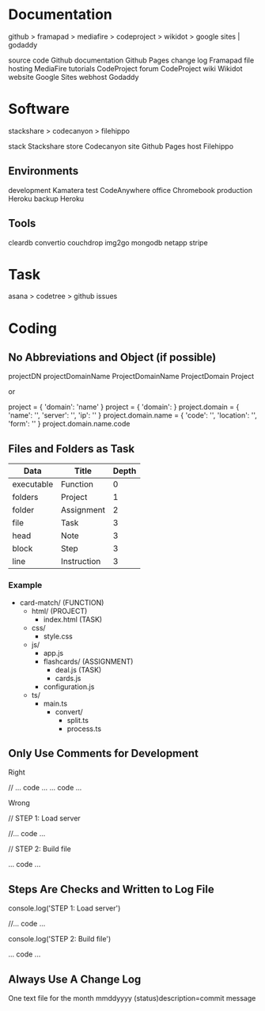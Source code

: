 
# Documentation

github > framapad > mediafire > codeproject > wikidot > google sites | godaddy

source code   Github
documentation Github Pages
change log    Framapad
file hosting  MediaFire
tutorials     CodeProject
forum         CodeProject
wiki          Wikidot
website       Google Sites
webhost       Godaddy

# Software

stackshare > codecanyon > filehippo

stack Stackshare
store Codecanyon
site  Github Pages
host  Filehippo

## Environments 

development Kamatera
test        CodeAnywhere
office      Chromebook
production  Heroku
backup      Heroku

## Tools

cleardb
convertio
couchdrop
img2go
mongodb
netapp
stripe

# Task

asana > codetree > github issues

# Coding

## No Abbreviations and Object (if possible)

projectDN
projectDomainName
ProjectDomainName
ProjectDomain
Project

or

project = {
    'domain': 'name'
}
project = { 'domain': }
project.domain = {
    'name': '',
    'server': '',
    'ip': ''
}
project.domain.name = {
    'code': '',
    'location': '',
    'form': ''
}
project.domain.name.code

## Files and Folders as Task

Data       | Title       | Depth
-----------|-------------|--------
executable | Function    | 0
folders    | Project     | 1
folder     | Assignment  | 2
file       | Task        | 3
head       | Note        | 3
block      | Step        | 3
line       | Instruction | 3

### Example

* card-match/ (FUNCTION)
  * html/ (PROJECT)
    * index.html (TASK)     
  * css/               
    * style.css         
  * js/                
    * app.js            
    * flashcards/ (ASSIGNMENT)       
      * deal.js (TASK)
      * cards.js         
    * configuration.js 
  * ts/                
    * main.ts              
      * convert/          
        * split.ts         
        * process.ts

## Only Use Comments for Development

Right

// ... code ...
... code ...

Wrong

// STEP 1: Load server

//... code ...

// STEP 2: Build file

... code ...

## Steps Are Checks and Written to Log File

console.log('STEP 1: Load server')

//... code ...

console.log('STEP 2: Build file')

... code ...

## Always Use A Change Log

One text file for the month
mmddyyyy (status)description=commit message  
